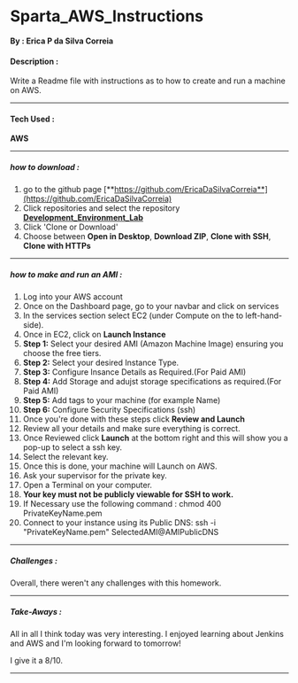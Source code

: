 # Sparta_AWS_Instructions

**By : Erica P da Silva Correia**

#### Description :

Write a Readme file with instructions as to how to create and run a machine on AWS.

-----

#### Tech Used :
**AWS**

-----
##### how to download :


1. go to the github page [**https://github.com/EricaDaSilvaCorreia**](https://github.com/EricaDaSilvaCorreia)
2. Click repositories and select the repository [**Development_Environment_Lab**](https://github.com/EricaDaSilvaCorreia/Development_Environment_Lab)
3. Click 'Clone or Download'
4. Choose between **Open in Desktop**, **Download ZIP**, **Clone with SSH**, **Clone with HTTPs**

-----
##### how to make and run an AMI :

1. Log into your AWS account 
2. Once on the Dashboard page, go to your navbar and click on services
3. In the services section select EC2 (under Compute on the to left-hand-side).
4. Once in EC2, click on **Launch Instance** 
5. **Step 1:** Select your desired AMI (Amazon Machine Image) ensuring you choose the free tiers.
6. **Step 2:** Select your desired Instance Type.
7. **Step 3:** Configure Insance Details as Required.(For Paid AMI)
8. **Step 4:** Add Storage and adujst storage specifications as required.(For Paid AMI)
9. **Step 5:** Add tags to your machine (for example Name)
10. **Step 6:** Configure Security Specifications (ssh)
11. Once you're done with these steps click **Review and Launch**
12. Review all your details and make sure everything is correct.
13. Once Reviewed click **Launch** at the bottom right and this will show you a pop-up to select a ssh key.
14. Select the relevant key.
15. Once this is done, your machine will Launch on AWS.
16. Ask your supervisor for the private key.
17. Open a Terminal on your computer.
18. **Your key must not be publicly viewable for SSH to work.** 
19. If Necessary use the following command : chmod 400 PrivateKeyName.pem
20. Connect to your instance using its Public DNS: ssh -i "PrivateKeyName.pem" SelectedAMI@AMIPublicDNS 

-----


##### Challenges :

Overall, there weren't any challenges with this homework. 

-----

##### Take-Aways :

All in all I think today was very interesting. I enjoyed learning about Jenkins and AWS and I'm looking forward to tomorrow!

I give it a 8/10.

-----
